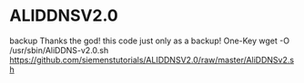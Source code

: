 # ALIDDNSV2.0
backup
Thanks the god! this code just only as a backup!
One-Key
wget -O /usr/sbin/AliDDNS-v2.0.sh https://github.com/siemenstutorials/ALIDDNSV2.0/raw/master/AliDDNSv2.sh
